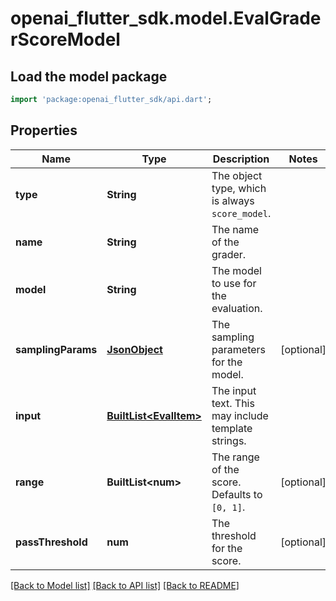 # openai_flutter_sdk.model.EvalGraderScoreModel

## Load the model package
```dart
import 'package:openai_flutter_sdk/api.dart';
```

## Properties
Name | Type | Description | Notes
------------ | ------------- | ------------- | -------------
**type** | **String** | The object type, which is always `score_model`. | 
**name** | **String** | The name of the grader. | 
**model** | **String** | The model to use for the evaluation. | 
**samplingParams** | [**JsonObject**](.md) | The sampling parameters for the model. | [optional] 
**input** | [**BuiltList&lt;EvalItem&gt;**](EvalItem.md) | The input text. This may include template strings. | 
**range** | **BuiltList&lt;num&gt;** | The range of the score. Defaults to `[0, 1]`. | [optional] 
**passThreshold** | **num** | The threshold for the score. | [optional] 

[[Back to Model list]](../README.md#documentation-for-models) [[Back to API list]](../README.md#documentation-for-api-endpoints) [[Back to README]](../README.md)


